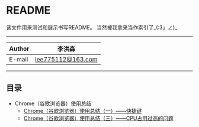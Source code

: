 README
===========================
该文件用来测试和展示书写README。
当然被我拿来当作索引了_(:3」∠)_

****
	
|Author|李洪森|
|---|---
|E-mail|lee775112@163.com


****
## 目录
* Chrome（谷歌浏览器）使用总结
    * [Chrome（谷歌浏览器）使用总结（一）——快捷键](https://github.com/leehongsen/blog/blob/master/Chrome（谷歌浏览器）使用总结/Chrome（谷歌浏览器）使用总结（一）——快捷键.md "欢迎啊")
    * [Chrome（谷歌浏览器）使用总结（三）——CPU占用过高的问题](https://github.com/leehongsen/blog/blob/master/Chrome（谷歌浏览器）使用总结/Chrome（谷歌浏览器）使用总结（三）——CPU占用过高的问题.md "其实是真正意义上的第二篇")
